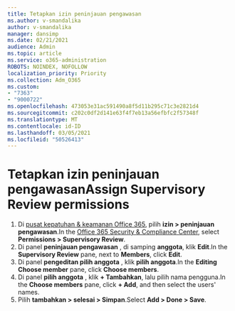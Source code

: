 ```yaml
---
title: Tetapkan izin peninjauan pengawasan
ms.author: v-smandalika
author: v-smandalika
manager: dansimp
ms.date: 02/21/2021
audience: Admin
ms.topic: article
ms.service: o365-administration
ROBOTS: NOINDEX, NOFOLLOW
localization_priority: Priority
ms.collection: Adm_O365
ms.custom:
- "7363"
- "9000722"
ms.openlocfilehash: 473053e31ac591490a8f5d11b295c71c3e2821d4
ms.sourcegitcommit: c202c0df2d141e63f4f7eb13a56efbfc2f57348f
ms.translationtype: MT
ms.contentlocale: id-ID
ms.lasthandoff: 03/05/2021
ms.locfileid: "50526413"
---
```

# <a name="assign-supervisory-review-permissions"></a><span data-ttu-id="90943-102">Tetapkan izin peninjauan pengawasan</span><span class="sxs-lookup"><span data-stu-id="90943-102">Assign Supervisory Review permissions</span></span>

1. <span data-ttu-id="90943-103">Di [pusat kepatuhan & keamanan Office 365](https://sip.protection.office.com/homepage), pilih **izin > peninjauan pengawasan**.</span><span class="sxs-lookup"><span data-stu-id="90943-103">In the [Office 365 Security & Compliance Center](https://sip.protection.office.com/homepage), select **Permissions > Supervisory Review**.</span></span>
2. <span data-ttu-id="90943-104">Di panel **peninjauan pengawasan** , di samping **anggota**, klik **Edit**.</span><span class="sxs-lookup"><span data-stu-id="90943-104">In the **Supervisory Review** pane, next to **Members**, click **Edit**.</span></span>
3. <span data-ttu-id="90943-105">Di panel **pengeditan pilih anggota** , klik **pilih anggota**.</span><span class="sxs-lookup"><span data-stu-id="90943-105">In the **Editing Choose member** pane, click **Choose members**.</span></span>
4. <span data-ttu-id="90943-106">Di panel **pilih anggota** , klik **+ Tambahkan**, lalu pilih nama pengguna.</span><span class="sxs-lookup"><span data-stu-id="90943-106">In the **Choose members** pane, click **+ Add**, and then select the users' names.</span></span>
5. <span data-ttu-id="90943-107">Pilih **tambahkan > selesai > Simpan**.</span><span class="sxs-lookup"><span data-stu-id="90943-107">Select **Add > Done > Save**.</span></span>